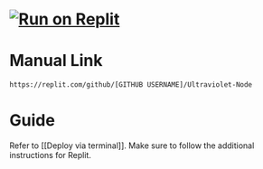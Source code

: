 # [![Run on Replit](https://binbashbanana.github.io/deploy-buttons/buttons/remade/replit.svg)](https://replit.com/github/titaniumnetwork-dev/Ultraviolet-Node)

# Manual Link

`https://replit.com/github/[GITHUB USERNAME]/Ultraviolet-Node`

# Guide

Refer to [[Deploy via terminal]]. Make sure to follow the additional instructions for Replit.
